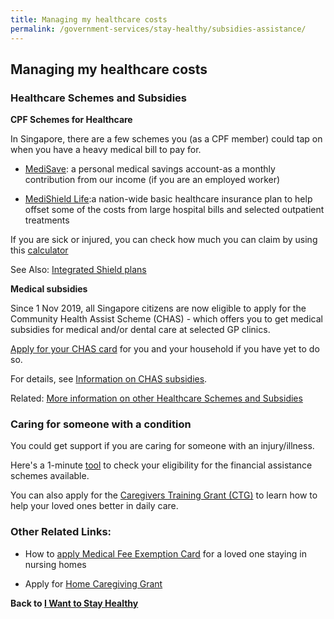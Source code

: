```yaml
---
title: Managing my healthcare costs
permalink: /government-services/stay-healthy/subsidies-assistance/
---
```



## Managing my healthcare costs

### Healthcare Schemes and Subsidies

**CPF Schemes for Healthcare**

In Singapore, there are a few schemes you (as a CPF member) could tap on when you have a heavy medical bill to pay for.

- <a href="https://www.moh.gov.sg/docs/librariesprovider5/schemes-subsidies/medisave/medisave_booklet_b5_complete_fa_rev2_path.pdf" target="_blank">MediSave</a>: a personal medical savings account-as a monthly contribution from our income (if you are an employed worker)

- <a href="https://www.moh.gov.sg/cost-financing/healthcare-schemes-subsidies/medishield-life" target="_blank">MediShield Life</a>:a nation-wide basic healthcare insurance plan to help offset some of the costs from large hospital bills and selected outpatient treatments

If you are sick or injured, you can check how much you can claim by using this <a href="https://www.cpf.gov.sg/eSvc/Web/Schemes/MedisaveCalculator/Step1" target="_blank">calculator</a>

See Also: <a href="https://www.healthhub.sg/a-z/costs-and-financing/31/integrated-shield-plans-ips" target="_blank">Integrated Shield plans</a>

**Medical subsidies**

Since 1 Nov 2019, all Singapore citizens are now eligible to apply for the Community Health Assist Scheme (CHAS) - which offers you to get medical subsidies for medical and/or dental care at selected GP clinics.

<a href="http://www.chas.sg/apply/" target="_blank">Apply for your CHAS card</a> for you and your household if you have yet to do so.

For details, see <a href="https://www.chas.sg/content.aspx?id=636" target="_blank">Information on CHAS subsidies</a>.


Related: <a href="https://www.moh.gov.sg/cost-financing/healthcare-schemes-subsidies" target="_blank">More information on other Healthcare Schemes and Subsidies</a>


### Caring for someone with a condition

You could get support if you are caring for someone with an injury/illness.

Here's a 1-minute <a href="https://www.aic.sg/financial-assistance/self-assessment-tool" target="_blank">tool</a> to check your eligibility for the financial assistance schemes available.

You can also apply for the <a href="https://www.aic.sg/financial-assistance/caregivers-training-grant" target="_blank">Caregivers Training Grant (CTG)</a> to learn how to help your loved ones better in daily care.


### Other Related Links:


- How to <a href="https://www.aic.sg/financial-assistance/medical-fee-exemption-card" target="_blank">apply Medical Fee Exemption Card</a> for a loved one staying in nursing homes

- Apply for <a href="https://www.aic.sg/financial-assistance/home-caregiving-grant" target="_blank">Home Caregiving Grant</a> 



**Back to [I Want to Stay Healthy](/government-services/stay-healthy/)**
